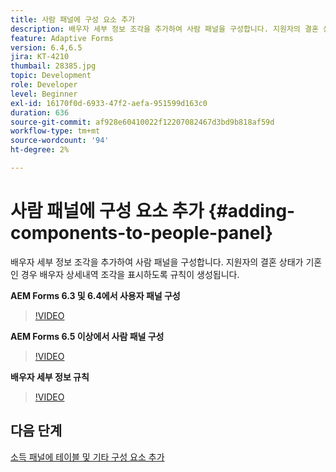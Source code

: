 ```yaml
---
title: 사람 패널에 구성 요소 추가
description: 배우자 세부 정보 조각을 추가하여 사람 패널을 구성합니다. 지원자의 결혼 상태가 기혼인 경우 배우자 상세내역 조각을 표시하도록 규칙이 생성됩니다.
feature: Adaptive Forms
version: 6.4,6.5
jira: KT-4210
thumbail: 28385.jpg
topic: Development
role: Developer
level: Beginner
exl-id: 16170f0d-6933-47f2-aefa-951599d163c0
duration: 636
source-git-commit: af928e60410022f12207082467d3bd9b818af59d
workflow-type: tm+mt
source-wordcount: '94'
ht-degree: 2%

---
```


# 사람 패널에 구성 요소 추가 {#adding-components-to-people-panel}

배우자 세부 정보 조각을 추가하여 사람 패널을 구성합니다. 지원자의 결혼 상태가 기혼인 경우 배우자 상세내역 조각을 표시하도록 규칙이 생성됩니다.

**AEM Forms 6.3 및 6.4에서 사용자 패널 구성**

>[!VIDEO](https://video.tv.adobe.com/v/22193?quality=12&learn=on)

**AEM Forms 6.5 이상에서 사람 패널 구성**

>[!VIDEO](https://video.tv.adobe.com/v/28385?quality=12&learn=on)

**배우자 세부 정보 규칙**

>[!VIDEO](https://video.tv.adobe.com/v/22195?quality=12&learn=on)

## 다음 단계

[소득 패널에 테이블 및 기타 구성 요소 추가](./adding-table-to-income-panel.md)
